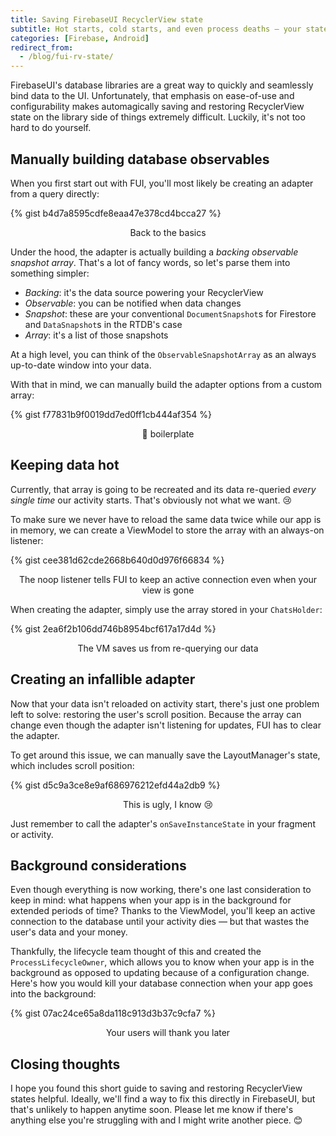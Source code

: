 ```yaml
---
title: Saving FirebaseUI RecyclerView state
subtitle: Hot starts, cold starts, and even process deaths — your state is always restored
categories: [Firebase, Android]
redirect_from:
  - /blog/fui-rv-state/
---
```


FirebaseUI's database libraries are a great way to quickly and seamlessly bind data to the UI.
Unfortunately, that emphasis on ease-of-use and configurability makes automagically saving and
restoring RecyclerView state on the library side of things extremely difficult. Luckily, it's not
too hard to do yourself.

## Manually building database observables

When you first start out with FUI, you'll most likely be creating an adapter from a query directly:

{% gist b4d7a8595cdfe8eaa47e378cd4bcca27 %}
<div style="text-align: center" class="text-gray"><p class="gist-caption">Back to the basics</p></div>

Under the hood, the adapter is actually building a *backing observable snapshot array*. That's a lot
of fancy words, so let's parse them into something simpler:

- *Backing*: it's the data source powering your RecyclerView
- *Observable*: you can be notified when data changes
- *Snapshot*: these are your conventional `DocumentSnapshot`s for Firestore and `DataSnapshot`s in
  the RTDB's case
- *Array*: it's a list of those snapshots

At a high level, you can think of the `ObservableSnapshotArray` as an always up-to-date window into
your data.

With that in mind, we can manually build the adapter options from a custom array:

{% gist f77831b9f0019dd7ed0ff1cb444af354 %}
<div style="text-align: center" class="text-gray"><p class="gist-caption">👋 boilerplate</p></div>

## Keeping data hot

Currently, that array is going to be recreated and its data re-queried *every single time* our
activity starts. That's obviously not what we want. 😢

To make sure we never have to reload the same data twice while our app is in memory, we can create a
ViewModel to store the array with an always-on listener:

{% gist cee381d62cde2668b640d0d976f66834 %}
<div style="text-align: center" class="text-gray"><p class="gist-caption">The noop listener tells FUI to keep an active connection even when your view is gone</p></div>

When creating the adapter, simply use the array stored in your `ChatsHolder`:

{% gist 2ea6f2b106dd746b8954bcf617a17d4d %}
<div style="text-align: center" class="text-gray"><p class="gist-caption">The VM saves us from re-querying our data</p></div>

## Creating an infallible adapter

Now that your data isn't reloaded on activity start, there's just one problem left to solve:
restoring the user's scroll position. Because the array can change even though the adapter isn't
listening for updates, FUI has to clear the adapter.

To get around this issue, we can manually save the LayoutManager's state, which includes scroll
position:

{% gist d5c9a3ce8e9af686976212efd44a2db9 %}
<div style="text-align: center" class="text-gray"><p class="gist-caption">This is ugly, I know 😢</p></div>

Just remember to call the adapter's `onSaveInstanceState` in your fragment or activity.

## Background considerations

Even though everything is now working, there's one last consideration to keep in mind: what happens
when your app is in the background for extended periods of time? Thanks to the ViewModel, you'll
keep an active connection to the database until your activity dies — but that wastes the user's data
and your money.

Thankfully, the lifecycle team thought of this and created the `ProcessLifecycleOwner`, which allows
you to know when your app is in the background as opposed to updating because of a configuration
change. Here's how you would kill your database connection when your app goes into the background:

{% gist 07ac24ce65a8da118c913d3b37c9cfa7 %}
<div style="text-align: center" class="text-gray"><p class="gist-caption">Your users will thank you later</p></div>

## Closing thoughts

I hope you found this short guide to saving and restoring RecyclerView states helpful. Ideally,
we'll find a way to fix this directly in FirebaseUI, but that's unlikely to happen anytime soon.
Please let me know if there's anything else you're struggling with and I might write another
piece. 😊
